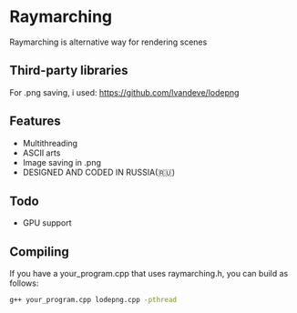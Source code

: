 # Raymarching
Raymarching is alternative way for rendering scenes

## Third-party libraries 
For .png saving, i used: https://github.com/lvandeve/lodepng

## Features

  - Multithreading
  - ASCII arts
  - Image saving in .png
  - DESIGNED AND CODED IN RUSSIA(🇷🇺)
  
## Todo

  - GPU support

## Compiling
If you have a your_program.cpp that uses raymarching.h, you can build as follows:
```sh
g++ your_program.cpp lodepng.cpp -pthread
```
